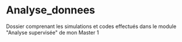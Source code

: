# Analyse_donnees
Dossier comprenant les simulations et codes effectués dans le module "Analyse supervisée" de mon Master 1
